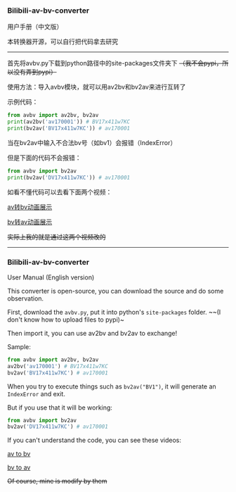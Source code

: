 ### Bilibili-av-bv-converter
用户手册（中文版）

本转换器开源，可以自行把代码拿去研究

---
首先将avbv.py下载到python路径中的site-packages文件夹下 ~~（我不会pypi，所以没有弄到pypi）~~

使用方法：导入avbv模块，就可以用av2bv和bv2av来进行互转了

示例代码：
```python
from avbv import av2bv, bv2av
print(av2bv('av170001')) # BV17x411w7KC
print(bv2av('BV17x411w7KC')) # av170001
```
当在bv2av中输入不合法bv号（如bv1）会报错（IndexError）

但是下面的代码不会报错：
```python
from avbv import bv2av
print(bv2av('DV17x411w7KC')) # av170001
```
如看不懂代码可以去看下面两个视频：

[av转bv动画展示](https://www.bilibili.com/video/BV1N741127Tj)

[bv转av动画展示](https://www.bilibili.com/video/BV1R7411y7kw)

~~实际上我的就是通过这两个视频改的~~

---
### Bilibili-av-bv-converter
User Manual (English version)

This converter is open-source, you can download the source and do some observation.

First, download the `avbv.py`, put it into python's `site-packages` folder. ~~(I don't know how to upload files to pypi)~

Then import it, you can use av2bv and bv2av to exchange!

Sample:
```python
from avbv import av2bv, bv2av
av2bv('av170001') # BV17x411w7KC
bv2av('BV17x411w7KC') # av170001
```

When you try to execute things such as `bv2av("BV1")`, it will generate an `IndexError` and exit.

But if you use that it will be working:
```python
from avbv import bv2av
bv2av('DV17x411w7KC') # av170001
```

If you can't understand the code, you can see these videos:

[av to bv](https://www.bilibili.com/video/BV1N741127Tj)

[bv to av](https://www.bilibili.com/video/BV1R7411y7kw)

~~Of course, mine is modify by them~~


